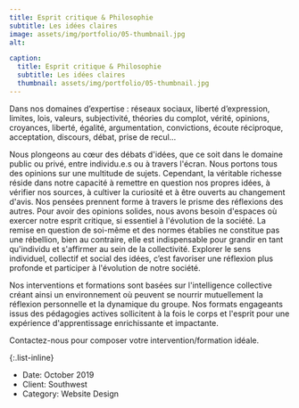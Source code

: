 ```yaml
---
title: Esprit critique & Philosophie
subtitle: Les idées claires
image: assets/img/portfolio/05-thumbnail.jpg
alt: 

caption:
  title: Esprit critique & Philosophie
  subtitle: Les idées claires
  thumbnail: assets/img/portfolio/05-thumbnail.jpg
---
```

Dans nos domaines d’expertise : réseaux sociaux, liberté d’expression, limites, lois, valeurs, subjectivité, théories du complot, vérité, opinions, croyances, liberté, égalité, argumentation, convictions, écoute réciproque, acceptation, discours, débat, prise de recul…

Nous plongeons au cœur des débats d'idées, que ce soit dans le domaine public ou privé, entre individu.e.s ou à travers l'écran. Nous portons tous des opinions sur une multitude de sujets. Cependant, la véritable richesse réside dans notre capacité à remettre en question nos propres idées, à vérifier nos sources, à cultiver la curiosité et à être ouverts au changement d'avis. Nos pensées prennent forme à travers le prisme des réflexions des autres. Pour avoir des opinions solides, nous avons besoin d'espaces où exercer notre esprit critique, si essentiel à l'évolution de la société. La remise en question de soi-même et des normes établies ne constitue pas une rébellion, bien au contraire, elle est indispensable pour grandir en tant qu'individu et s'affirmer au sein de la collectivité. Explorer le sens individuel, collectif et social des idées, c’est favoriser une réflexion plus profonde et participer à l'évolution de notre société.

Nos interventions et formations sont basées sur l'intelligence collective créant ainsi un environnement où peuvent se nourrir mutuellement la réflexion personnelle et la dynamique du groupe. Nos formats engageants issus des pédagogies actives sollicitent à la fois le corps et l'esprit pour une expérience d'apprentissage enrichissante et impactante.

Contactez-nous pour composer votre intervention/formation idéale.


{:.list-inline}
- Date: October 2019
- Client: Southwest
- Category: Website Design

